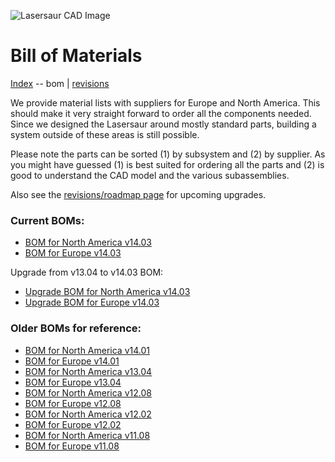 ![Lasersaur CAD Image](http://farm9.staticflickr.com/8156/7139609703_b8134916f2_z.jpg)

Bill of Materials
==========

[Index](index.md) -- bom | [revisions](revisions.md)

We provide material lists with suppliers for Europe and North America. This should make it very straight forward to order all the components needed. Since we designed the Lasersaur around mostly standard parts, building a system outside of these areas is still possible.

Please note the parts can be sorted (1) by subsystem and (2) by supplier. As you might have guessed (1) is best suited for ordering all the parts and (2) is good to understand the CAD model and the various subassemblies.

Also see the [revisions/roadmap page](revisions.md) for upcoming upgrades.

### Current BOMs:

*  [BOM for North America v14.03](http://labs.nortd.com/lasersaur/bom-1403-suppliers-usd)
*  [BOM for Europe v14.03](http://labs.nortd.com/lasersaur/bom-1403-suppliers-eur)


Upgrade from v13.04 to v14.03 BOM:

*  [Upgrade BOM for North America v14.03](http://labs.nortd.com/lasersaur/bom-1403upgrade-suppliers-usd)
*  [Upgrade BOM for Europe v14.03](http://labs.nortd.com/lasersaur/bom-1403upgrade-suppliers-eur)


### Older BOMs for reference:
*  [BOM for North America v14.01](http://labs.nortd.com/lasersaur/bom-suppliers-usd)
*  [BOM for Europe v14.01](http://labs.nortd.com/lasersaur/bom-suppliers-eur)
*  [BOM for North America v13.04](http://labs.nortd.com/lasersaur/bom-1304-suppliers-usd)
*  [BOM for Europe v13.04](http://labs.nortd.com/lasersaur/bom-1304-suppliers-eur)
*  [BOM for North America v12.08](http://labs.nortd.com/lasersaur/bom-one-suppliers-usd)
*  [BOM for Europe v12.08](http://labs.nortd.com/lasersaur/bom-one-suppliers-eur)
*  [BOM for North America v12.02](http://labs.nortd.com/lasersaur/bom-zero-suppliers-usd)
*  [BOM for Europe v12.02](http://labs.nortd.com/lasersaur/bom-zero-suppliers-eur)
*  [BOM for North America v11.08](http://labs.nortd.com/lasersaur/bom-alpha-suppliers-usd)
*  [BOM for Europe v11.08](http://labs.nortd.com/lasersaur/bom-alpha-suppliers-eur)
